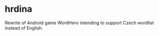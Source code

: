 hrdina
======

Rewrite of Android game WordHero intending to support Czech wordlist instead of English.
